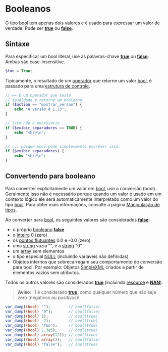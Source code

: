 # Booleanos

O tipo [bool](https://www.php.net/manual/pt_BR/language.types.boolean.php) tem apenas dois valores e é usado para expressar um valor de verdade. Pode ser [**true**](https://www.php.net/manual/pt_BR/reserved.constants.php#constant.true) ou [**false**](https://www.php.net/manual/pt_BR/reserved.constants.php#constant.false).

## Sintaxe

Para especificar um bool literal, use as palavras-chave [**true**](https://www.php.net/manual/pt_BR/reserved.constants.php#constant.true) ou [**false**](https://www.php.net/manual/pt_BR/reserved.constants.php#constant.false). Ambas são case-insensitive.

```php
$foo = True;
```

Tipicamente, o resultado de um [operador](https://www.php.net/manual/pt_BR/language.operators.php) que retorne um valor [bool](https://www.php.net/manual/pt_BR/language.types.boolean.php), é passado para uma [estrutura de controle](https://www.php.net/manual/pt_BR/language.control-structures.php).

```php
// == É um operador que testa
// igualdade e retorna um booleano.
if ($action == "mostrar_versao") {
    echo "A versão é 1.23";
}

// isto não é necessário ...
if ($exibir_separadores == TRUE) {
    echo "<hr>\n";
}

// ... porque você pode simplesmente escrever isso:
if ($exibir_separadores) {
    echo "<hr>\n";
}
```

## Convertendo para booleano

Para converter explicitamente um valor em [bool](https://www.php.net/manual/pt_BR/language.types.boolean.php), use a conversão (bool). Geralmente isso não é necessário porque quando um valor é usado em um contexto lógico ele será automaticamente interpretado como um valor do tipo [bool](https://www.php.net/manual/pt_BR/language.types.boolean.php). Para obter mais informações, consulte a página [Manipulação de tipos](https://www.php.net/manual/pt_BR/language.types.type-juggling.php).

Ao converter para [bool](https://www.php.net/manual/pt_BR/language.types.boolean.php), os seguintes valores são considerados [**false**](https://www.php.net/manual/pt_BR/reserved.constants.php#constant.false):

- o próprio [booleano](https://www.php.net/manual/pt_BR/language.types.boolean.php) [**false**](https://www.php.net/manual/pt_BR/reserved.constants.php#constant.false)
- o [inteiro](https://www.php.net/manual/pt_BR/language.types.integer.php) 0 (zero)
- os [pontos flutuantes](https://www.php.net/manual/pt_BR/language.types.float.php) 0.0 e -0.0 (zero)
- uma [string](https://www.php.net/manual/pt_BR/language.types.string.php) vazia "", e a [string](https://www.php.net/manual/pt_BR/language.types.string.php) "0"
- um [array](https://www.php.net/manual/pt_BR/language.types.array.php) sem elementos
- o tipo especial [NULL](https://www.php.net/manual/pt_BR/language.types.null.php) (incluindo variáveis não definidas)
- Objetos internos que sobrecarregam seu comportamento de conversão para bool. Por exemplo: Objetos [SimpleXML](https://www.php.net/manual/pt_BR/ref.simplexml.php) criados a partir de elementos vazios sem atributos.

Todos os outros valores são considerados [**true**](https://www.php.net/manual/pt_BR/reserved.constants.php#constant.true) (incluindo [resource](https://www.php.net/manual/pt_BR/language.types.resource.php) e [**NAN**](https://www.php.net/manual/pt_BR/math.constants.php#constant.nan)).

> **Aviso**: -1 é considerado [**true**](https://www.php.net/manual/pt_BR/reserved.constants.php#constant.true), como qualquer número que não seja zero (negativos ou positivos)!

```php
var_dump((bool) "");        // bool(false)
var_dump((bool) "0");       // bool(false)
var_dump((bool) 1);         // bool(true)
var_dump((bool) -2);        // bool(true)
var_dump((bool) "foo");     // bool(true)
var_dump((bool) 2.3e5);     // bool(true)
var_dump((bool) array(12)); // bool(true)
var_dump((bool) array());   // bool(false)
var_dump((bool) "false");   // bool(true)
```